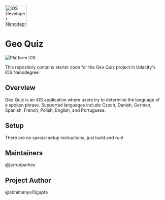 <img src="https://s3-us-west-1.amazonaws.com/udacity-content/degrees/catalog-images/nd003.png" alt="iOS Developer Nanodegree logo" height="70" >

# Geo Quiz

![Platform iOS](https://img.shields.io/badge/nanodegree-iOS-blue.svg)

This repository contains starter code for the Geo Quiz project in Udacity's iOS Nanodegree.

## Overview

Geo Quiz is an iOS application where users try to determine the language of a spoken phrase. Supported languages include  Czech, Danish, German, Spanish, French, Polish, English, and Portuguese.

## Setup

There are no special setup instructions, just build and run!

## Maintainers

@jarrodparkes


## Project Author
@abhimanyu10gupta
